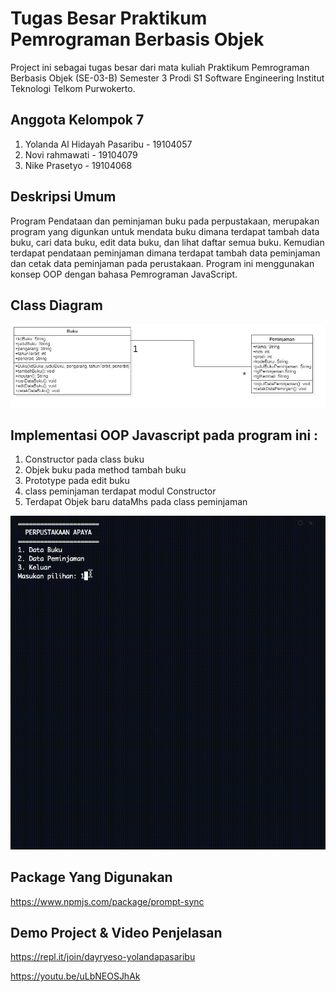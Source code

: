 # Tugas Besar Praktikum Pemrograman Berbasis Objek
Project ini sebagai tugas besar dari mata kuliah Praktikum Pemrograman Berbasis Objek (SE-03-B) Semester 3 Prodi S1 Software Engineering Institut Teknologi Telkom Purwokerto.

## Anggota Kelompok 7

1. Yolanda Al Hidayah Pasaribu - 19104057
2. Novi rahmawati - 19104079
3. Nike Prasetyo - 19104068

## Deskripsi Umum
Program Pendataan dan peminjaman buku pada perpustakaan, merupakan program yang digunkan untuk mendata buku dimana terdapat tambah data buku, cari data buku, edit data buku, dan lihat daftar semua buku. Kemudian terdapat pendataan peminjaman dimana terdapat tambah data peminjaman dan cetak data peminjaman pada perustakaan. Program ini menggunakan konsep OOP dengan bahasa Pemrograman JavaScript.


## Class Diagram

<img src = "https://github.com/yolandapasaribu/Tugas-Besar-PBO-Kelompok-7/blob/main/Class%20Diagram.jpg">

## Implementasi OOP Javascript pada program ini :
1. Constructor pada class buku
2. Objek buku pada method tambah buku
3. Prototype pada edit buku
4. class peminjaman terdapat modul Constructor
5. Terdapat Objek baru dataMhs pada class peminjaman

<img src = "https://github.com/yolandapasaribu/Tugas-Besar-PBO-Kelompok-7/blob/main/Output.gif">

## Package Yang Digunakan
https://www.npmjs.com/package/prompt-sync

## Demo Project & Video Penjelasan
https://repl.it/join/dayryeso-yolandapasaribu

https://youtu.be/uLbNEOSJhAk
